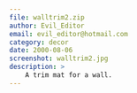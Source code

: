 ```yaml
---
file: walltrim2.zip
author: Evil_Editor
email: evil_editor@hotmail.com
category: decor
date: 2000-08-06
screenshot: walltrim2.jpg
description: >
    A trim mat for a wall.
---
```

